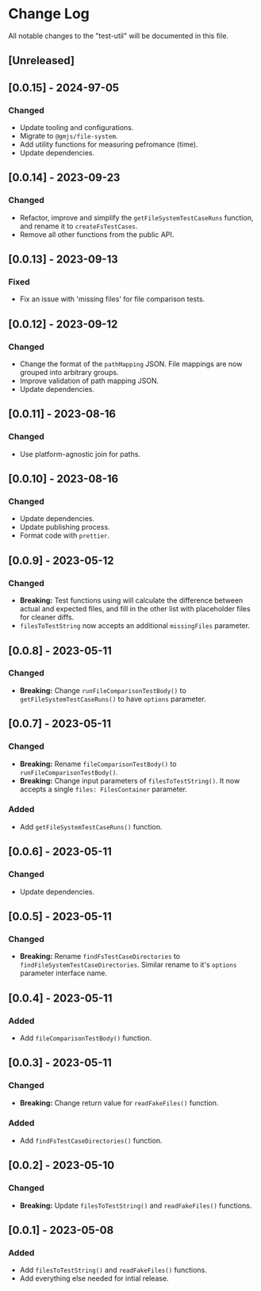 # Change Log

All notable changes to the "test-util" will be documented in this file.

## [Unreleased]

## [0.0.15] - 2024-97-05

### Changed

- Update tooling and configurations.
- Migrate to `@gmjs/file-system`.
- Add utility functions for measuring pefromance (time).
- Update dependencies.

## [0.0.14] - 2023-09-23

### Changed

- Refactor, improve and simplify the `getFileSystemTestCaseRuns` function, and rename it to `createFsTestCases`.
- Remove all other functions from the public API.

## [0.0.13] - 2023-09-13

### Fixed

- Fix an issue with 'missing files' for file comparison tests.

## [0.0.12] - 2023-09-12

### Changed

- Change the format of the `pathMapping` JSON. File mappings are now grouped into arbitrary groups.
- Improve validation of path mapping JSON.
- Update dependencies.

## [0.0.11] - 2023-08-16

### Changed

- Use platform-agnostic join for paths.

## [0.0.10] - 2023-08-16

### Changed

- Update dependencies.
- Update publishing process.
- Format code with `prettier`.

## [0.0.9] - 2023-05-12

### Changed

- **Breaking:** Test functions using will calculate the difference between actual and expected files, and fill in the other list with placeholder files for cleaner diffs.
- `filesToTestString` now accepts an additional `missingFiles` parameter.

## [0.0.8] - 2023-05-11

### Changed

- **Breaking:** Change `runFileComparisonTestBody()` to `getFileSystemTestCaseRuns()` to have `options` parameter.

## [0.0.7] - 2023-05-11

### Changed

- **Breaking:** Rename `fileComparisonTestBody()` to `runFileComparisonTestBody()`.
- **Breaking:** Change input parameters of `filesToTestString()`. It now accepts a single `files: FilesContainer` parameter.

### Added

- Add `getFileSystemTestCaseRuns()` function.

## [0.0.6] - 2023-05-11

### Changed

- Update dependencies.

## [0.0.5] - 2023-05-11

### Changed

- **Breaking:** Rename `findFsTestCaseDirectories` to `findFileSystemTestCaseDirectories`. Similar rename to it's `options` parameter interface name.

## [0.0.4] - 2023-05-11

### Added

- Add `fileComparisonTestBody()` function.

## [0.0.3] - 2023-05-11

### Changed

- **Breaking:** Change return value for `readFakeFiles()` function.

### Added

- Add `findFsTestCaseDirectories()` function.

## [0.0.2] - 2023-05-10

### Changed

- **Breaking:** Update `filesToTestString()` and `readFakeFiles()` functions.

## [0.0.1] - 2023-05-08

### Added

- Add `filesToTestString()` and `readFakeFiles()` functions.
- Add everything else needed for intial release.

<!--
See: https://common-changelog.org/

## [0.0.1] - 2023-01-01

### Changed

### Added

### Removed

### Fixed
-->
